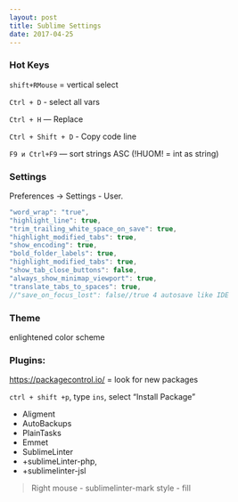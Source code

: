 ```yaml
---
layout: post
title: Sublime Settings
date: 2017-04-25
---
```


### Hot Keys
`shift+RMouse` = vertical select

`Ctrl + D` - select all vars

`Ctrl + H` — Replace

`Ctrl + Shift + D` - Copy code line

`F9 и Ctrl+F9` — sort strings ASC (!HUOM! = int as string)

### Settings

Preferences -> Settings - User.

```javascript
"word_wrap": "true",
"highlight_line": true,
"trim_trailing_white_space_on_save": true,
"highlight_modified_tabs": true,
"show_encoding": true,
"bold_folder_labels": true,
"highlight_modified_tabs": true,
"show_tab_close_buttons": false,
"always_show_minimap_viewport": true,
"translate_tabs_to_spaces": true,
//"save_on_focus_lost": false//true 4 autosave like IDE
```

### Theme

enlightened color scheme

### Plugins:
https://packagecontrol.io/ = look for new packages

`ctrl + shift +p`, type `ins`, select “Install Package”

* Aligment
* AutoBackups
* PlainTasks
* Emmet
* SublimeLinter
* +sublimeLinter-php,
* +sublimelinter-jsl

>Right mouse - sublimelinter-mark style - fill
